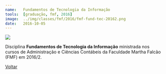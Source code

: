```yaml
---
name:  	Fundamentos de Tecnologia da Informação
tools: 	[graduação, fmf, 2016]
image: 	../img/classes/fmf/2016/fmf-fund-tec-20162.png
date: 	2016-10-05
---
```


![](../img/classes/fmf/2016/fmf-fund-tec-20162.png)

Disciplina **Fundamentos de Tecnologia da Informação** ministrada nos cursos de Administração e Ciências Contábeis da Faculdade Martha Falcão (FMF)  em 2016/2.


<p class="text-center">
	<a class="btn btn-outline-primary mt-1" href="{{ site.baseurl }}/classes/">Voltar</a>
</p>
